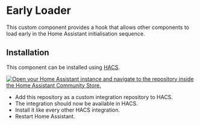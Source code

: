 # Early Loader

This custom component provides a hook that allows other components to load early in the Home Assistant initialisation sequence.

## Installation

This component can be installed using [HACS](https://hacs.xyz/).

[![Open your Home Assistant instance and navigate to the repository inside the Home Assistant Community Store.](https://my.home-assistant.io/badges/hacs_repository.svg)](https://my.home-assistant.io/redirect/hacs_repository/?owner=arturpragacz&repository=hass-cc-early-loader&category=Integration)

- Add this repository as a custom integration repository to HACS.
- The integration should now be available in HACS.
- Install it like every other HACS integration.
- Restart Home Assistant.
